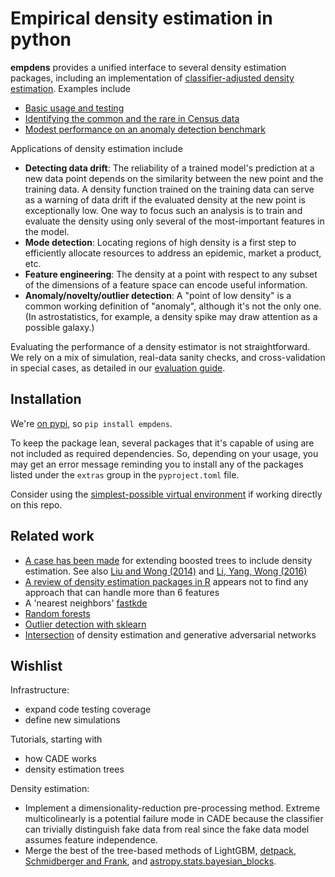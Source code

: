 # Empirical density estimation in python

**empdens** provides a unified interface to several density estimation packages, including an implementation of
[classifier-adjusted density
estimation](https://pdfs.semanticscholar.org/e4e6/033069a8569ba16f64da3061538bcb90bec6.pdf).
Examples include
- [Basic usage and testing](https://nbviewer.jupyter.org/github/zkurtz/empdens/blob/main/notebooks/demo.ipynb)
- [Identifying the common and the rare in Census data](https://nbviewer.jupyter.org/github/zkurtz/empdens/blob/main/notebooks/census_demographics.ipynb)
- [Modest performance on an anomaly detection benchmark](https://nbviewer.jupyter.org/github/zkurtz/empdens/blob/main/notebooks/vowels.ipynb)

Applications of density estimation include
- **Detecting data drift**: The reliability of a trained model's prediction at a new data point depends on the similarity between the new point and the training data. A density function trained on the training data can serve as a warning of data drift if the evaluated density at the new point is exceptionally low. One way to focus such an analysis is to train and evaluate the density using only several of the most-important
features in the model.
- **Mode detection**: Locating regions of high density is a first step to efficiently allocate resources to address an epidemic, market a product, etc.
- **Feature engineering**: The density at a point with respect to any subset of the dimensions of a feature space can encode useful information.
- **Anomaly/novelty/outlier detection**: A "point of low density" is a common working definition of "anomaly", although it's not the only one. (In astrostatistics, for example, a density spike may draw attention as a possible galaxy.)

Evaluating the performance of a density estimator is not straightforward. We rely on a
mix of simulation, real-data sanity checks, and cross-validation in special cases,
as detailed in our
[evaluation guide](https://nbviewer.jupyter.org/github/zkurtz/empdens/blob/main/notebooks/performance_metrics.ipynb).


## Installation

We're [on pypi](https://pypi.org/project/empdens/), so `pip install empdens`.

To keep the package lean, several packages that it's capable of using are not included as required dependencies. So, depending on your usage, you may get an error message reminding you to install any of the packages listed under the `extras` group in the `pyproject.toml` file.

Consider using the [simplest-possible virtual environment](https://gist.github.com/zkurtz/4c61572b03e667a7596a607706463543) if working directly on this repo.


## Related work

- [A case has been made](https://github.com/Microsoft/LightGBM/issues/2056) for
extending boosted trees to include density estimation. See also
[Liu and Wong (2014)](https://arxiv.org/pdf/1401.2597.pdf) and
[Li, Yang, Wong (2016)](http://papers.nips.cc/paper/6217-density-estimation-via-discrepancy-based-adaptive-sequential-partition.pdf)
- [A review of density estimation packages in R](https://vita.had.co.nz/papers/density-estimation.pdf)
appears not to find any approach that can handle more than 6 features
- A 'nearest neighbors' [fastkde](https://github.com/mjenrungrot/fastKDE)
- [Random forests](https://github.com/ksanjeevan/randomforest-density-python)
- [Outlier detection with sklearn](https://scikit-learn.org/stable/auto_examples/plot_anomaly_comparison.html#sphx-glr-auto-examples-plot-anomaly-comparison-py)
- [Intersection](https://medium.com/datadriveninvestor/generating-fake-data-density-estimation-and-generative-adversarial-networks-3606a37fa95)
of density estimation and generative adversarial networks

## Wishlist

Infrastructure:
- expand code testing coverage
- define new simulations

Tutorials, starting with
- how CADE works
- density estimation trees

Density estimation:
- Implement a dimensionality-reduction pre-processing method. Extreme multicolinearly is a potential failure mode in CADE because the classifier can trivially distinguish fake data from real since the fake data model assumes feature independence.
- Merge the best of the tree-based methods of LightGBM,
[detpack](https://cran.r-project.org/web/packages/detpack/index.html),
[Schmidberger and Frank](https://link.springer.com/content/pdf/10.1007/11564126_26.pdf),
and
[astropy.stats.bayesian_blocks](http://docs.astropy.org/en/stable/api/astropy.stats.bayesian_blocks.html).
